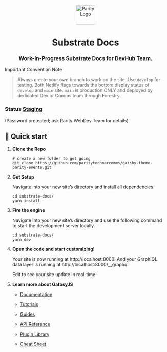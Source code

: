 <p align="center">
  <a href="https://www.parity.io">
    <img alt="Parity Logo" src="https://www.parity.io/assets/img/logos/logo-parity-dark.png" width="60" />
  </a>
</p>
<h1 align="center">
  Substrate Docs
</h1>
<h3 align="center">
  Work-In-Progress Substrate Docs for DevHub Team. 
</h3>

Important Convention Note
> Always create your own branch to work on the site. Use `develop` for testing.  Both Netlify flags towards the bottom display status of `develop` and `main` site.  `main` is production ONLY and deployed by dedicated Dev or Comms team through Forestry.

### Status [Staging](#) 
(Password protected; ask Parity WebDev Team for details)


## 🚀 Quick start



1.  **Clone the Repo**

    ```shell
    # create a new folder to get going
    git clone https://github.com/paritytechmarcomms/gatsby-theme-parity-events.git
    ```

2.  **Get Setup**

    Navigate into your new site’s directory and install all dependencies.

    ```shell
    cd substrate-docs/
    yarn install
    ```
    
2.  **Fire the engine**

    Navigate into your new site’s directory and use the following command to start the development server locally.

    ```shell
    cd substrate-docs/
    yarn dev
    ```

3.  **Open the code and start customizing!**

    Your site is now running at http://localhost:8000!
    And your GraphiQL data layer is running at http://localhost:8000/__graphql

    Edit to see your site update in real-time!

4.  **Learn more about GatbsyJS**

    - [Documentation](https://www.gatsbyjs.com/docs/?utm_source=starter&utm_medium=readme&utm_campaign=minimal-starter)

    - [Tutorials](https://www.gatsbyjs.com/tutorial/?utm_source=starter&utm_medium=readme&utm_campaign=minimal-starter)

    - [Guides](https://www.gatsbyjs.com/tutorial/?utm_source=starter&utm_medium=readme&utm_campaign=minimal-starter)

    - [API Reference](https://www.gatsbyjs.com/docs/api-reference/?utm_source=starter&utm_medium=readme&utm_campaign=minimal-starter)

    - [Plugin Library](https://www.gatsbyjs.com/plugins?utm_source=starter&utm_medium=readme&utm_campaign=minimal-starter)

    - [Cheat Sheet](https://www.gatsbyjs.com/docs/cheat-sheet/?utm_source=starter&utm_medium=readme&utm_campaign=minimal-starter)
